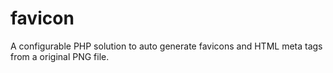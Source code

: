 # favicon
A configurable PHP solution to auto generate favicons and HTML meta tags from a original PNG file.
